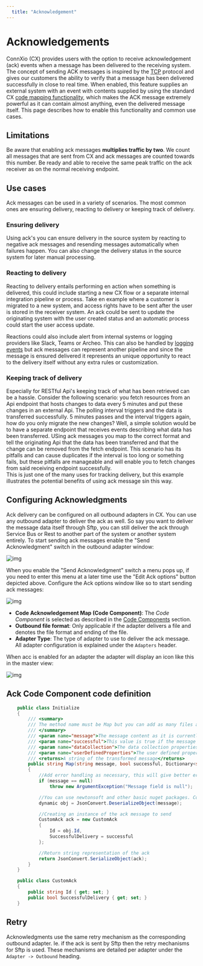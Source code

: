 ```yaml
---
  title: "Acknowledgement"
---
```


# Acknowledgements

ConnXio (CX) provides users with the option to receive acknowledgement (ack) events when a message has been delivered to the receiving system. The concept of sending ACK messages is inspired by the [TCP](https://en.wikipedia.org/wiki/Transmission_Control_Protocol#Connection_establishment) protocol and gives our customers the ability to verify that a message has been delivered successfully in close to real time. When enabled, this feature supplies an external system with an event with contents supplied by using the standard CX [code mapping functionality](/Transformation/code-components), which makes the ACK message extremely powerful as it can contain almost anything, even the delivered message itself. This page describes how to enable this functionality and common use cases.

## Limitations

Be aware that enabling ack messages **multiplies traffic by two**. We count all messages that are sent from CX and ack messages are counted towards this number. Be ready and able to receive the same peak traffic on the ack receiver as on the normal receiving endpoint.

## Use cases

Ack messages can be used in a variety of scenarios. The most common ones are ensuring delivery, reacting to delivery or keeping track of delivery.

### Ensuring delivery

Using ack's you can ensure delivery in the source system by reacting to negative ack messages and resending messages automatically when failures happen. You can also change the delivery status in the source system for later manual processing.

### Reacting to delivery

Reacting to delivery entails performing en action when something is delivered, this could include starting a new CX flow or a separate internal integration pipeline or process. Take en example where a customer is migrated to a new system, and access rights have to be sent after the user is stored in the receiver system. An ack could be sent to update the originating system with the user created status and an automatic process could start the user access update.

Reactions could also include alert from internal systems or logging providers like Slack, Teams or Archeo. This can also be handled by [logging events](/Logging) but ack messages can represent another pipeline and since the message is ensured delivered it represents an unique opportunity to react to the delivery itself without any extra rules or customization.

### Keeping track of delivery

Especially for RESTful Api's keeping track of what has been retrieved can be a hassle. Consider the following scenario: you fetch resources from an Api endpoint that hosts changes to data every 5 minutes and put these changes in an external Api. The polling interval triggers and the data is transferred successfully. 5 minutes passes and the interval triggers again, how do you only migrate the new changes? Well, a simple solution would be to have a separate endpoint that receives events describing what data has been transferred. USing ack messages you map to the correct format and tell the originating Api that the data has been transferred and that the change can be removed from the fetch endpoint. This scenario has its pitfalls and can cause duplicates if the interval is too long or something fails, but these pitfalls are manageable and will enable you to fetch changes from said receiving endpoint successfully.\
This is just one of the many uses for tracking delivery, but this example illustrates the potential benefits of using ack message sin this way.

## Configuring Acknowledgments

Ack delivery can be configured on all outbound adapters in CX. You can use any outbound adapter to deliver the ack as well. So say you want to deliver the message data itself through Sftp, you can still deliver the ack through Service Bus or Rest to another part of the system or another system entirely. To start sending ack messages enable the "Send Acknowledgment" switch in the outbound adapter window:

![img](https://cmhpictsa.blob.core.windows.net/pictures/Ack%20enable%20on%20adapter.png?sv=2020-08-04&st=2021-11-16T11%3A14%3A39Z&se=2040-11-17T11%3A14%3A00Z&sr=b&sp=r&sig=nxGH1A8rQw7uw1XSoda0nusLAJEh1UW4752GPHGy4GQ%3D)

When you enable the "Send Acknowledgment" switch a menu pops up, if you need to enter this menu at a later time use the "Edit Ack options" button depicted above. Configure the Ack options window like so to start sending ack messages:

![img](https://cmhpictsa.blob.core.windows.net/pictures/Ack%20Options%20config.png?sv=2020-08-04&st=2022-01-11T12%3A32%3A18Z&se=2040-01-12T12%3A32%3A00Z&sr=b&sp=r&sig=nixBhAC%2BcjSGQl6ql1L6Z0DlaO%2FX0LaHDYZzl%2BwS%2Bj4%3D)

- **Code Acknowledgement Map (Code Component)**: The *Code Component* is selected as described in the [Code Components](/Transformation/code-components) section.
- **Outbound file format**: Only applicable if the adapter delivers a file and denotes the file format and ending of the file.
- **Adapter Type**: The type of adapter to use to deliver the ack message. All adapter configuration is explained under the `Adapters` header.

When acc is enabled for an adapter the adapter will display an icon like this in the master view:

![img](https://cmhpictsa.blob.core.windows.net/pictures/Ack%20icon%20image.png?sv=2020-08-04&st=2021-11-16T11%3A33%3A15Z&se=2040-11-17T11%3A33%3A00Z&sr=b&sp=r&sig=wre4L15vsKCLNXyHC1xrnH6GMe80RCUNvF4AFeROJsk%3D)

## Ack Code Component code definition

```csharp
    public class Initialize
    {
        /// <summary>
        /// The method name must be Map but you can add as many files and other methods that you want, and call them inside Map. But you must use this signature and return a string.
        /// </summary>
        /// <param name="message">The message content as it is currently. This changes as the engine runs trough different transformations</param>
        /// <param name="successful">This value is true if the message was delivered successful to its destination by the outbound adapter</param>
        /// <param name="dataCollection">The data collection properties you have collected earlier in the transformation pipeline</param>
        /// <param name="userDefinedProperties">The user defined properties that are transferred with the message metadata. Put variables here to access them later outside message content.</param>
        /// <returns>A string of the transformed message</returns>
        public string Map(string message, bool successful, Dictionary<string, string> dataCollection, Dictionary<string, string> userDefinedProperties)
        {
            //Add error handling as necessary, this will give better error messages in the logs
            if (message == null)
                throw new ArgumentException("Message field is null");

            //You can use newtonsoft and other basic nuget packages. Contact the CX team if you need a non supported package.
            dynamic obj = JsonConvert.DeserializeObject(message);

            //Creating an instance of the ack message to send
            CustomAck ack = new CustomAck
            {
                Id = obj.Id,
                SuccessfulDelivery = successful
            };

            //Return string representation of the ack
            return JsonConvert.SerializeObject(ack);
        }
    }

    public class CustomAck
    {
        public string Id { get; set; }
        public bool SuccessfulDelivery { get; set; }
    }
```

## Retry

Acknowledgments use the same retry mechanism as the corresponding outbound adapter. Ie. if the ack is sent by Sftp then the retry mechanisms for Sftp is used. These mechanisms are detailed per adapter under the `Adapter -> Outbound` heading.
